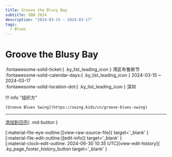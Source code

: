 ```yaml
---
title: Groove the Blusy Bay
subtitle: GBB 2024
description: "2024-03-15 ~ 2024-03-17"
tags:
  - Blues
---
```


# Groove the Blusy Bay 

:fontawesome-solid-ticket:{ .ky_list_leading_icon } 湾区布鲁斯节  
:fontawesome-solid-calendar-days:{ .ky_list_leading_icon } 2024-03-15 ~ 2024-03-17  
:fontawesome-solid-location-dot:{ .ky_list_leading_icon } 深圳  

!!! info "组织方"

    [Groove Blues Swing](https://swing.kids/cn/groove-blues-swing)  

---

[添加到日历](https://swing.news/ics/zh-Hans/2024/cn/groove-the-blusy-bay-2024.ics){ .md-button }

<div class="ky_page_footer" markdown>
<div class="ky_page_footer_trailing" markdown="span">
[:material-file-eye-outline:][view-raw-source-file]{ target='_blank' }
[:material-file-edit-outline:][edit-info]{ target='_blank' }
</div>
<div class="ky_page_footer_leading" markdown="span">
[:material-clock-edit-outline: 2024-06-30 10:35 UTC][view-edit-history]{ .ky_page_footer_history_button target='_blank' }
</div>
</div>

[view-raw-source-file]: https://github.com/swingdance/events/blob/main/2024/cn/groove-the-blusy-bay-2024.json "查看原始源文件"
[edit-info]: https://github.com/swingdance/events/issues/new?assignees=&labels=update+event&projects=&template=03-update_entity.yml&title=%5B2024%2Fcn%5D%20Groove%20the%20Blusy%20Bay&region=cn&year=2024&id=groove-the-blusy-bay-2024&name=Groove%20the%20Blusy%20Bay&org_id=groove-blues-swing "编辑信息"

[view-edit-history]: https://github.com/swingdance/events/commits/main/2024/cn/groove-the-blusy-bay-2024.json "查看编辑历史"
